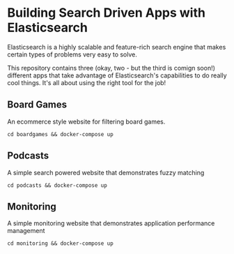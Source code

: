 # Building Search Driven Apps with Elasticsearch

Elasticsearch is a highly scalable and feature-rich search engine that makes certain types of problems very easy to solve.

This repository contains three (okay, two - but the third is comign soon!) different apps that take advantage of Elasticsearch's capabilities to do really cool things. It's all about using the right tool for the job!

## Board Games
An ecommerce style website for filtering board games.

```cd boardgames && docker-compose up```

## Podcasts
A simple search powered website that demonstrates fuzzy matching

```cd podcasts && docker-compose up```

## Monitoring
A simple monitoring website that demonstrates application performance management

```cd monitoring && docker-compose up```